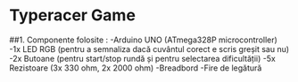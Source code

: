 # Typeracer Game
##1. Componente folosite :
-Arduino UNO (ATmega328P microcontroller)
-1x LED RGB (pentru a semnaliza dacă cuvântul corect e scris greșit sau nu)
-2x Butoane (pentru start/stop rundă și pentru selectarea dificultății)
-5x Rezistoare (3x 330 ohm, 2x 2000 ohm)
-Breadbord
-Fire de legătură
